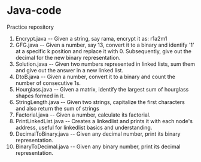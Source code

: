# Java-code
Practice repository

1. Encrypt.java -- Given a string, say rama, encrypt it as: r1a2m1
2. GFG.java -- Given a number, say 13, convert it to a binary and identify '1' at a specific k position and replace it with 0. Subsequently, give out the decimal for the new binary representation.
3. Solution.java -- Given two numbers represented in linked lists, sum them and give out the answer in a new linked list.
4. DtoB.java -- Given a number, convert it to a binary and count the number of consecutive 1s.
5. Hourglass.java -- Given a matrix, identify the largest sum of hourglass shapes formed in it.
6. StringLength.java -- Given two strings, capitalize the first characters and also return the sum of strings 
7. Factorial.java -- Given a number, calculate its factorial.
8. PrintLinkedList.java -- Creates a linkedlist and prints it with each node's address, useful for linkedlist basics and understanding.
9. DecimalToBinary.java -- Given any decimal number, print its binary representation.
10. BinaryToDecimal.java -- Given any binary number, print its decimal representation.

